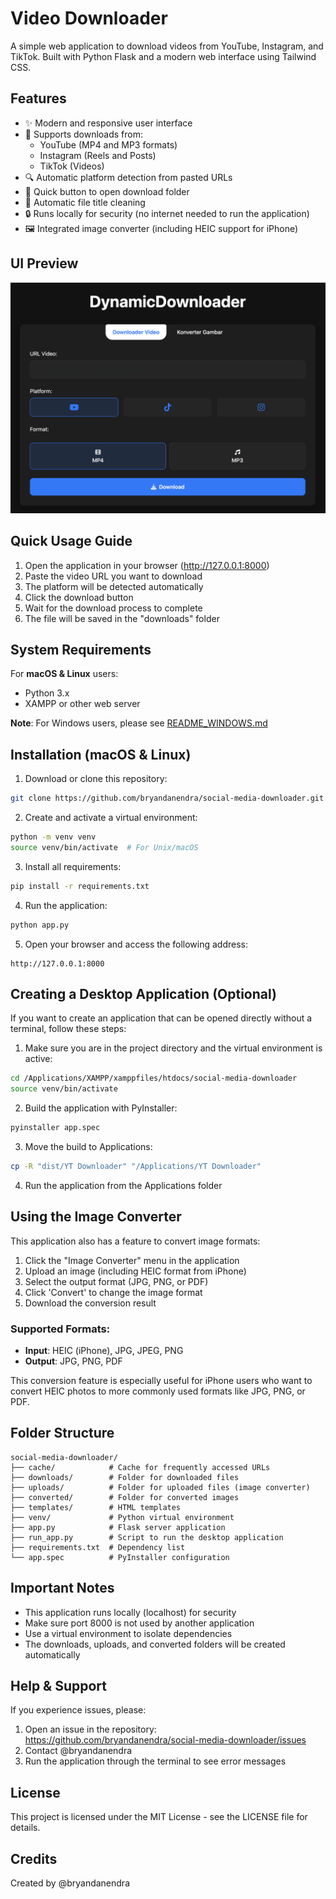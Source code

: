 # Video Downloader

A simple web application to download videos from YouTube, Instagram, and TikTok. Built with Python Flask and a modern web interface using Tailwind CSS.

## Features

- ✨ Modern and responsive user interface
- 🎥 Supports downloads from:
  - YouTube (MP4 and MP3 formats)
  - Instagram (Reels and Posts)
  - TikTok (Videos)
- 🔍 Automatic platform detection from pasted URLs
- 📁 Quick button to open download folder
- 🎯 Automatic file title cleaning
- 🔒 Runs locally for security (no internet needed to run the application)
- 🖼️ Integrated image converter (including HEIC support for iPhone)

## UI Preview

![App UI Preview](UI.png)

## Quick Usage Guide

1. Open the application in your browser (http://127.0.0.1:8000)
2. Paste the video URL you want to download
3. The platform will be detected automatically
4. Click the download button
5. Wait for the download process to complete
6. The file will be saved in the "downloads" folder

## System Requirements

For **macOS & Linux** users:
- Python 3.x
- XAMPP or other web server

**Note**: For Windows users, please see [README_WINDOWS.md](README_WINDOWS.md)

## Installation (macOS & Linux)

1. Download or clone this repository:
```bash
git clone https://github.com/bryandanendra/social-media-downloader.git
```

2. Create and activate a virtual environment:
```bash
python -m venv venv
source venv/bin/activate  # For Unix/macOS
```

3. Install all requirements:
```bash
pip install -r requirements.txt
```

4. Run the application:
```bash
python app.py
```

5. Open your browser and access the following address:
```
http://127.0.0.1:8000
```

## Creating a Desktop Application (Optional)

If you want to create an application that can be opened directly without a terminal, follow these steps:

1. Make sure you are in the project directory and the virtual environment is active:
```bash
cd /Applications/XAMPP/xamppfiles/htdocs/social-media-downloader
source venv/bin/activate
```

2. Build the application with PyInstaller:
```bash
pyinstaller app.spec
```

3. Move the build to Applications:
```bash
cp -R "dist/YT Downloader" "/Applications/YT Downloader"
```

4. Run the application from the Applications folder

## Using the Image Converter

This application also has a feature to convert image formats:
1. Click the "Image Converter" menu in the application
2. Upload an image (including HEIC format from iPhone)
3. Select the output format (JPG, PNG, or PDF)
4. Click 'Convert' to change the image format
5. Download the conversion result

### Supported Formats:
- **Input**: HEIC (iPhone), JPG, JPEG, PNG
- **Output**: JPG, PNG, PDF

This conversion feature is especially useful for iPhone users who want to convert HEIC photos to more commonly used formats like JPG, PNG, or PDF.

## Folder Structure

```
social-media-downloader/
├── cache/            # Cache for frequently accessed URLs
├── downloads/        # Folder for downloaded files
├── uploads/          # Folder for uploaded files (image converter)
├── converted/        # Folder for converted images
├── templates/        # HTML templates
├── venv/             # Python virtual environment
├── app.py            # Flask server application
├── run_app.py        # Script to run the desktop application
├── requirements.txt  # Dependency list
└── app.spec          # PyInstaller configuration
```

## Important Notes

- This application runs locally (localhost) for security
- Make sure port 8000 is not used by another application
- Use a virtual environment to isolate dependencies
- The downloads, uploads, and converted folders will be created automatically

## Help & Support

If you experience issues, please:
1. Open an issue in the repository: https://github.com/bryandanendra/social-media-downloader/issues
2. Contact @bryandanendra
3. Run the application through the terminal to see error messages

## License

This project is licensed under the MIT License - see the LICENSE file for details.

## Credits

Created by @bryandanendra 